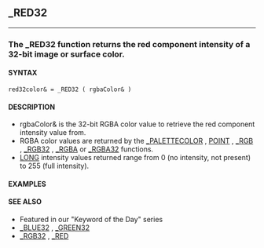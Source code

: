 ## _RED32
---

### The _RED32 function returns the red component intensity of a 32-bit image or surface color.

#### SYNTAX

`red32color& = _RED32 ( rgbaColor& )`

#### DESCRIPTION
* rgbaColor& is the 32-bit RGBA color value to retrieve the red component intensity value from.
* RGBA color values are returned by the [_PALETTECOLOR](./_PALETTECOLOR.md) , [POINT](./POINT.md) , [_RGB](./_RGB.md) , [_RGB32](./_RGB32.md) , [_RGBA](./_RGBA.md) or [_RGBA32](./_RGBA32.md) functions.
* [LONG](./LONG.md) intensity values returned range from 0 (no intensity, not present) to 255 (full intensity).


#### EXAMPLES


#### SEE ALSO
* Featured in our "Keyword of the Day" series
* [_BLUE32](./_BLUE32.md) , [_GREEN32](./_GREEN32.md)
* [_RGB32](./_RGB32.md) , [_RED](./_RED.md)
